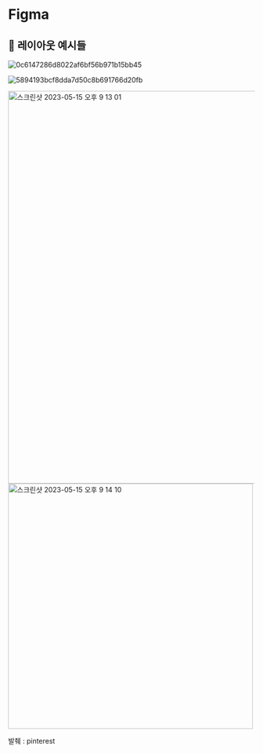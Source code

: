 # Figma
## 🍑 레이아웃 예시들 

![0c6147286d8022af6bf56b971b15bb45](https://github.com/PhoebeYoon/Figma/assets/48478079/a26dabeb-8645-4663-8768-98acd55da6c9)


![5894193bcf8dda7d50c8b691766d20fb](https://github.com/PhoebeYoon/Figma/assets/48478079/bd4e9494-a7a3-4217-9cc7-775d03649ccb)

<img width="800" alt="스크린샷 2023-05-15 오후 9 13 01" src="https://github.com/PhoebeYoon/Figma/assets/48478079/1edae2e8-4edb-4347-bce7-edf9f3817bad">


<img width="500" alt="스크린샷 2023-05-15 오후 9 14 10" src="https://github.com/PhoebeYoon/Figma/assets/48478079/f5d7a68c-5fc2-4985-abd3-1d8426cf4a9d">

발췌 : pinterest
